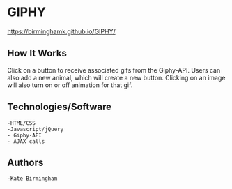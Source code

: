# GIPHY

https://birminghamk.github.io/GIPHY/

## How It Works

Click on a button to receive associated gifs from the Giphy-API. Users can also add a new animal, which will create a new button. Clicking on an image will also turn on or off animation for that gif.


## Technologies/Software
	-HTML/CSS
	-Javascript/jQuery
	- Giphy-API
	- AJAX calls
## Authors
	-Kate Birmingham

